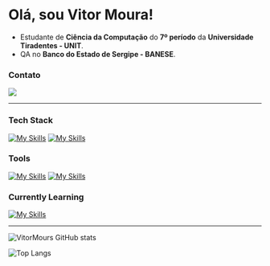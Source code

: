 # Olá, sou Vitor Moura!

- Estudante de **Ciência da Computação** do **7º período** da **Universidade Tiradentes - UNIT**.
- QA no **Banco do Estado de Sergipe - BANESE**.

### Contato

<a href="https://www.linkedin.com/in/joão-vitor-rezende-moura"><img src="https://img.shields.io/badge/LinkedIn-0077B5?style=for-the-badge&logo=linkedin&logoColor=white" target="_blank"></a>

---

### Tech Stack
[![My Skills](https://skillicons.dev/icons?i=html,css,tailwindcss,bootstrap,js,express,react,python,flask,fastapi,java,spring)](https://skillicons.dev)
[![My Skills](https://skillicons.dev/icons?i=flutter)](https://skillicons.dev)

### Tools
[![My Skills](https://skillicons.dev/icons?i=neovim,vscode,postman)](https://skillicons.dev)
[![My Skills](https://skillicons.dev/icons?i=mysql,postgresql,sqlite,mongo)](https://skillicons.dev)


### Currently Learning
[![My Skills](https://skillicons.dev/icons?i=lua)](https://skillicons.dev)

---

![VitorMours GitHub stats](https://github-readme-stats.vercel.app/api?username=vitormours&show_icons=true&theme=tokyonight)

![Top Langs](https://github-readme-stats.vercel.app/api/top-langs/?username=VitorMours&langs_count=8&theme=tokyonight)

